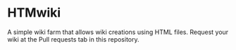 # HTMwiki
A simple wiki farm that allows wiki creations using HTML files. Request your wiki at the Pull requests tab in this repository.
